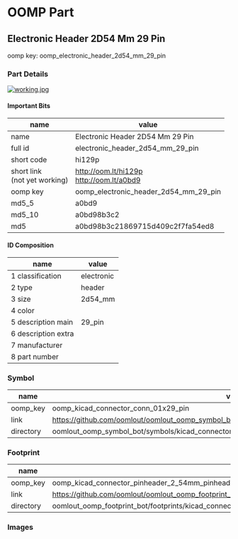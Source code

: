 # OOMP Part  
## Electronic Header 2D54 Mm 29 Pin  
  
oomp key: oomp_electronic_header_2d54_mm_29_pin  
  
### Part Details  
  
[![working.jpg](working_600.jpg)](working.jpg)  
  
#### Important Bits  
| name | value | 
| --- | --- | 
| name | Electronic Header 2D54 Mm 29 Pin | 
| full id | electronic_header_2d54_mm_29_pin | 
| short code | hi129p | 
| short link<br>(not yet working) | http://oom.lt/hi129p<br>http://oom.lt/a0bd9 | 
| oomp key | oomp_electronic_header_2d54_mm_29_pin | 
| md5_5 | a0bd9 | 
| md5_10 | a0bd98b3c2 | 
| md5 | a0bd98b3c21869715d409c2f7fa54ed8 | 
#### ID Composition  
| name | value | 
| --- | --- | 
| 1 classification | electronic | 
| 2 type | header | 
| 3 size | 2d54_mm | 
| 4 color |  | 
| 5 description main | 29_pin | 
| 6 description extra |  | 
| 7 manufacturer |  | 
| 8 part number |  | 
### Symbol  
| name | value | 
| --- | --- | 
| oomp_key | oomp_kicad_connector_conn_01x29_pin | 
| link | https://github.com/oomlout/oomlout_oomp_symbol_bot/tree/main/symbols/kicad_connector_conn_01x29_pin | 
| directory | oomlout_oomp_symbol_bot/symbols/kicad_connector_conn_01x29_pin//working/working.kicad_sym | 
### Footprint  
| name | value | 
| --- | --- | 
| oomp_key | oomp_kicad_connector_pinheader_2_54mm_pinheader_1x29_p2_54mm_vertical | 
| link | https://github.com/oomlout/oomlout_oomp_footprint_bot/tree/main/foootprntss/kicad_connector_pinheader_2_54mm_pinheader_1x29_p2_54mm_vertical | 
| directory | oomlout_oomp_footprint_bot/footprints/kicad_connector_pinheader_2_54mm_pinheader_1x29_p2_54mm_vertical//working/working.kicad_mod | 
### Images  
